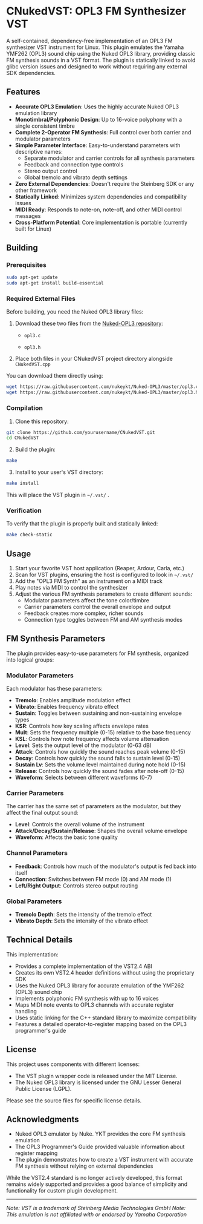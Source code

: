 # CNukedVST: OPL3 FM Synthesizer VST

A self-contained, dependency-free implementation of an OPL3 FM synthesizer VST instrument for Linux. This plugin emulates the Yamaha YMF262 (OPL3) sound chip using the Nuked OPL3 library, providing classic FM synthesis sounds in a VST format. The plugin is statically linked to avoid glibc version issues and designed to work without requiring any external SDK dependencies.

## Features

* **Accurate OPL3 Emulation**: Uses the highly accurate Nuked OPL3 emulation library
* **Monotimbral/Polyphonic Design**: Up to 16-voice polyphony with a single consistent timbre
* **Complete 2-Operator FM Synthesis**: Full control over both carrier and modulator parameters
* **Simple Parameter Interface**: Easy-to-understand parameters with descriptive names:
  + Separate modulator and carrier controls for all synthesis parameters
  + Feedback and connection type controls
  + Stereo output control
  + Global tremolo and vibrato depth settings
* **Zero External Dependencies**: Doesn't require the Steinberg SDK or any other framework
* **Statically Linked**: Minimizes system dependencies and compatibility issues
* **MIDI Ready**: Responds to note-on, note-off, and other MIDI control messages
* **Cross-Platform Potential**: Core implementation is portable (currently built for Linux)

## Building

### Prerequisites

```bash
sudo apt-get update
sudo apt-get install build-essential
```

### Required External Files

Before building, you need the Nuked OPL3 library files:

1. Download these two files from the [Nuked-OPL3 repository](https://github.com/nukeykt/Nuked-OPL3):
   - `opl3.c`

   - `opl3.h`

2. Place both files in your CNukedVST project directory alongside `CNukedVST.cpp`

You can download them directly using:

```bash
wget https://raw.githubusercontent.com/nukeykt/Nuked-OPL3/master/opl3.c
wget https://raw.githubusercontent.com/nukeykt/Nuked-OPL3/master/opl3.h
```

### Compilation

1. Clone this repository:

```bash
git clone https://github.com/yourusername/CNukedVST.git
cd CNukedVST
```

2. Build the plugin:

```bash
make
```

3. Install to your user's VST directory:

```bash
make install
```

This will place the VST plugin in `~/.vst/` .

### Verification

To verify that the plugin is properly built and statically linked:

```bash
make check-static
```

## Usage

1. Start your favorite VST host application (Reaper, Ardour, Carla, etc.)
2. Scan for VST plugins, ensuring the host is configured to look in `~/.vst/`
3. Add the "OPL3 FM Synth" as an instrument on a MIDI track
4. Play notes via MIDI to control the synthesizer
5. Adjust the various FM synthesis parameters to create different sounds:
   - Modulator parameters affect the tone color/timbre
   - Carrier parameters control the overall envelope and output
   - Feedback creates more complex, richer sounds
   - Connection type toggles between FM and AM synthesis modes

## FM Synthesis Parameters

The plugin provides easy-to-use parameters for FM synthesis, organized into logical groups:

### Modulator Parameters

Each modulator has these parameters:
* **Tremolo**: Enables amplitude modulation effect
* **Vibrato**: Enables frequency vibrato effect
* **Sustain**: Toggles between sustaining and non-sustaining envelope types
* **KSR**: Controls how key scaling affects envelope rates
* **Mult**: Sets the frequency multiple (0-15) relative to the base frequency
* **KSL**: Controls how note frequency affects volume attenuation
* **Level**: Sets the output level of the modulator (0-63 dB)
* **Attack**: Controls how quickly the sound reaches peak volume (0-15)
* **Decay**: Controls how quickly the sound falls to sustain level (0-15)
* **Sustain Lv**: Sets the volume level maintained during note hold (0-15)
* **Release**: Controls how quickly the sound fades after note-off (0-15)
* **Waveform**: Selects between different waveforms (0-7)

### Carrier Parameters

The carrier has the same set of parameters as the modulator, but they affect the final output sound:
* **Level**: Controls the overall volume of the instrument
* **Attack/Decay/Sustain/Release**: Shapes the overall volume envelope
* **Waveform**: Affects the basic tone quality

### Channel Parameters

* **Feedback**: Controls how much of the modulator's output is fed back into itself
* **Connection**: Switches between FM mode (0) and AM mode (1)
* **Left/Right Output**: Controls stereo output routing

### Global Parameters

* **Tremolo Depth**: Sets the intensity of the tremolo effect
* **Vibrato Depth**: Sets the intensity of the vibrato effect

## Technical Details

This implementation:

* Provides a complete implementation of the VST2.4 ABI
* Creates its own VST2.4 header definitions without using the proprietary SDK
* Uses the Nuked OPL3 library for accurate emulation of the YMF262 (OPL3) sound chip
* Implements polyphonic FM synthesis with up to 16 voices
* Maps MIDI note events to OPL3 channels with accurate register handling
* Uses static linking for the C++ standard library to maximize compatibility
* Features a detailed operator-to-register mapping based on the OPL3 programmer's guide

## License

This project uses components with different licenses:

* The VST plugin wrapper code is released under the MIT License.
* The Nuked OPL3 library is licensed under the GNU Lesser General Public License (LGPL).

Please see the source files for specific license details.

## Acknowledgments

* Nuked OPL3 emulator by Nuke. YKT provides the core FM synthesis emulation
* The OPL3 Programmer's Guide provided valuable information about register mapping
* The plugin demonstrates how to create a VST instrument with accurate FM synthesis without relying on external dependencies

While the VST2.4 standard is no longer actively developed, this format remains widely supported and provides a good balance of simplicity and functionality for custom plugin development.

---

*Note: VST is a trademark of Steinberg Media Technologies GmbH*
*Note: This emulation is not affiliated with or endorsed by Yamaha Corporation*
